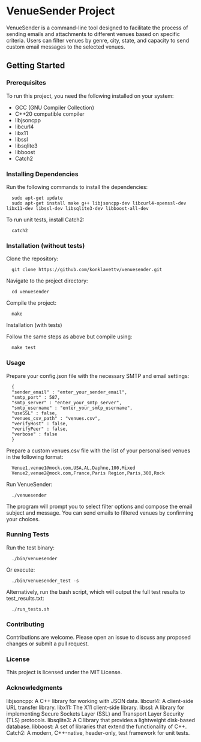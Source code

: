 # VenueSender Project

VenueSender is a command-line tool designed to facilitate the process of sending emails and attachments to different venues based on specific criteria. Users can filter venues by genre, city, state, and capacity to send custom email messages to the selected venues.

## Getting Started

### Prerequisites

To run this project, you need the following installed on your system:

- GCC (GNU Compiler Collection)
- C++20 compatible compiler
- libjsoncpp
- libcurl4
- libx11
- libssl
- libsqlite3
- libboost
- Catch2

### Installing Dependencies

Run the following commands to install the dependencies:

      sudo apt-get update
      sudo apt-get install make g++ libjsoncpp-dev libcurl4-openssl-dev libx11-dev libssl-dev libsqlite3-dev libboost-all-dev

To run unit tests, install Catch2:

      catch2

### Installation (without tests)

Clone the repository:

      git clone https://github.com/konklavettv/venuesender.git


Navigate to the project directory:

      cd venuesender

Compile the project:

      make


Installation (with tests)

Follow the same steps as above but compile using:

      make test


### Usage

Prepare your config.json file with the necessary SMTP and email settings:

      {
      "sender_email" : "enter_your_sender_email",
      "smtp_port" : 587,
      "smtp_server" : "enter_your_smtp_server",
      "smtp_username" : "enter_your_smtp_username",
      "useSSL" : false,
      "venues_csv_path" : "venues.csv",
      "verifyHost" : false,
      "verifyPeer" : false,
      "verbose" : false
      }


Prepare a custom venues.csv file with the list of your personalised venues in the following format:

      Venue1,venue1@mock.com,USA,AL,Daphne,100,Mixed
      Venue2,venue2@mock.com,France,Paris Region,Paris,300,Rock


Run VenueSender:

      ./venuesender

The program will prompt you to select filter options and compose the email subject and message. You can send emails to filtered venues by confirming your choices.


### Running Tests

Run the test binary:

      ./bin/venuesender 

Or execute:

      ./bin/venuesender_test -s

Alternatively, run the bash script, which will output the full test results to test_results.txt:

      ./run_tests.sh

### Contributing

Contributions are welcome. Please open an issue to discuss any proposed changes or submit a pull request.


### License

This project is licensed under the MIT License.


### Acknowledgments

libjsoncpp: A C++ library for working with JSON data.
libcurl4: A client-side URL transfer library.
libx11: The X11 client-side library.
libssl: A library for implementing Secure Sockets Layer (SSL) and Transport Layer Security (TLS) protocols.
libsqlite3: A C library that provides a lightweight disk-based database.
libboost: A set of libraries that extend the functionality of C++.
Catch2: A modern, C++-native, header-only, test framework for unit tests.